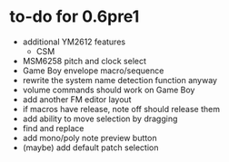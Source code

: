 # to-do for 0.6pre1

- additional YM2612 features
  - CSM
- MSM6258 pitch and clock select
- Game Boy envelope macro/sequence
- rewrite the system name detection function anyway
- volume commands should work on Game Boy
- add another FM editor layout
- if macros have release, note off should release them
- add ability to move selection by dragging
- find and replace
- add mono/poly note preview button
- (maybe) add default patch selection
